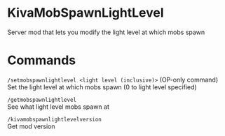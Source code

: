 # KivaMobSpawnLightLevel
Server mod that lets you modify the light level at which mobs spawn

# Commands
`/setmobspawnlightlevel <light level (inclusive)>` (OP-only command)\
Set the light level at which mobs spawn (0 to light level specified)

`/getmobspawnlightlevel`\
See what light level mobs spawn at

`/kivamobspawnlightlevelversion`\
Get mod version